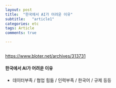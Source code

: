```yaml
---
layout: post
title:  "한국에서 AI가 어려운 이유"
subtitle:   "article1"
categories: etc
tags: Article
comments: true

---
```




## 

<https://www.bloter.net/archives/313731>



#### 한국에서 AI가 어려운 이유

- 데이터부족 / 협업 힘듦 /  인력부족 / 한국어 / 규제 등등

 

